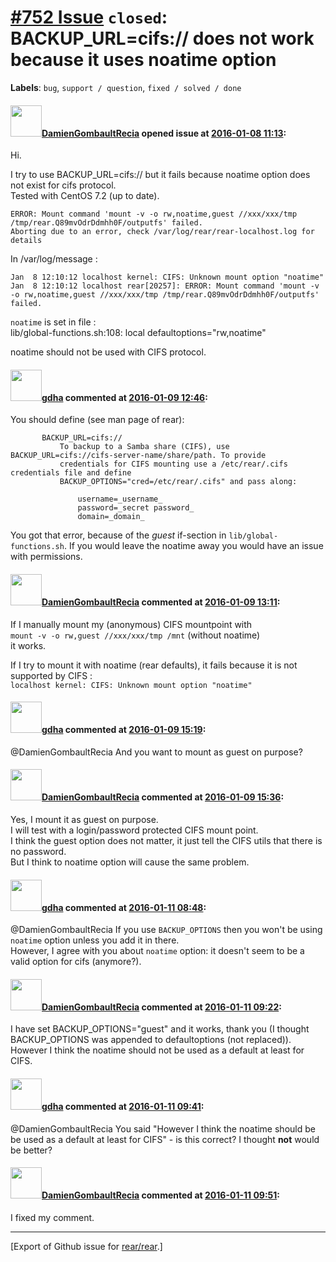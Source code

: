 [\#752 Issue](https://github.com/rear/rear/issues/752) `closed`: BACKUP\_URL=cifs:// does not work because it uses noatime option
=================================================================================================================================

**Labels**: `bug`, `support / question`, `fixed / solved / done`

#### <img src="https://avatars.githubusercontent.com/u/12713493?v=4" width="50">[DamienGombaultRecia](https://github.com/DamienGombaultRecia) opened issue at [2016-01-08 11:13](https://github.com/rear/rear/issues/752):

Hi.

I try to use BACKUP\_URL=cifs:// but it fails because noatime option
does not exist for cifs protocol.  
Tested with CentOS 7.2 (up to date).

    ERROR: Mount command 'mount -v -o rw,noatime,guest //xxx/xxx/tmp /tmp/rear.Q89mvOdrDdmhh0F/outputfs' failed.
    Aborting due to an error, check /var/log/rear/rear-localhost.log for details

In /var/log/message :

    Jan  8 12:10:12 localhost kernel: CIFS: Unknown mount option "noatime"
    Jan  8 12:10:12 localhost rear[20257]: ERROR: Mount command 'mount -v -o rw,noatime,guest //xxx/xxx/tmp /tmp/rear.Q89mvOdrDdmhh0F/outputfs' failed.

`noatime` is set in file :  
lib/global-functions.sh:108: local defaultoptions="rw,noatime"

noatime should not be used with CIFS protocol.

#### <img src="https://avatars.githubusercontent.com/u/888633?u=cdaeb31efcc0048d3619651aa18dd4b76e636b21&v=4" width="50">[gdha](https://github.com/gdha) commented at [2016-01-09 12:46](https://github.com/rear/rear/issues/752#issuecomment-170236958):

You should define (see man page of rear):

           BACKUP_URL=cifs://
               To backup to a Samba share (CIFS), use BACKUP_URL=cifs://cifs-server-name/share/path. To provide
               credentials for CIFS mounting use a /etc/rear/.cifs credentials file and define
               BACKUP_OPTIONS="cred=/etc/rear/.cifs" and pass along:

                   username=_username_
                   password=_secret password_
                   domain=_domain_

You got that error, because of the *guest* if-section in
`lib/global-functions.sh`. If you would leave the noatime away you would
have an issue with permissions.

#### <img src="https://avatars.githubusercontent.com/u/12713493?v=4" width="50">[DamienGombaultRecia](https://github.com/DamienGombaultRecia) commented at [2016-01-09 13:11](https://github.com/rear/rear/issues/752#issuecomment-170238878):

If I manually mount my (anonymous) CIFS mountpoint with  
`mount -v -o rw,guest //xxx/xxx/tmp /mnt` (without noatime)  
it works.

If I try to mount it with noatime (rear defaults), it fails because it
is not supported by CIFS :  
`localhost kernel: CIFS: Unknown mount option "noatime"`

#### <img src="https://avatars.githubusercontent.com/u/888633?u=cdaeb31efcc0048d3619651aa18dd4b76e636b21&v=4" width="50">[gdha](https://github.com/gdha) commented at [2016-01-09 15:19](https://github.com/rear/rear/issues/752#issuecomment-170251225):

@DamienGombaultRecia And you want to mount as guest on purpose?

#### <img src="https://avatars.githubusercontent.com/u/12713493?v=4" width="50">[DamienGombaultRecia](https://github.com/DamienGombaultRecia) commented at [2016-01-09 15:36](https://github.com/rear/rear/issues/752#issuecomment-170252323):

Yes, I mount it as guest on purpose.  
I will test with a login/password protected CIFS mount point.  
I think the guest option does not matter, it just tell the CIFS utils
that there is no password.  
But I think to noatime option will cause the same problem.

#### <img src="https://avatars.githubusercontent.com/u/888633?u=cdaeb31efcc0048d3619651aa18dd4b76e636b21&v=4" width="50">[gdha](https://github.com/gdha) commented at [2016-01-11 08:48](https://github.com/rear/rear/issues/752#issuecomment-170468969):

@DamienGombaultRecia If you use `BACKUP_OPTIONS` then you won't be using
`noatime` option unless you add it in there.  
However, I agree with you about `noatime` option: it doesn't seem to be
a valid option for cifs (anymore?).

#### <img src="https://avatars.githubusercontent.com/u/12713493?v=4" width="50">[DamienGombaultRecia](https://github.com/DamienGombaultRecia) commented at [2016-01-11 09:22](https://github.com/rear/rear/issues/752#issuecomment-170481438):

I have set BACKUP\_OPTIONS="guest" and it works, thank you (I thought
BACKUP\_OPTIONS was appended to defaultoptions (not replaced)).  
However I think the noatime should not be used as a default at least for
CIFS.

#### <img src="https://avatars.githubusercontent.com/u/888633?u=cdaeb31efcc0048d3619651aa18dd4b76e636b21&v=4" width="50">[gdha](https://github.com/gdha) commented at [2016-01-11 09:41](https://github.com/rear/rear/issues/752#issuecomment-170488919):

@DamienGombaultRecia You said "However I think the noatime should be be
used as a default at least for CIFS" - is this correct? I thought
**not** would be better?

#### <img src="https://avatars.githubusercontent.com/u/12713493?v=4" width="50">[DamienGombaultRecia](https://github.com/DamienGombaultRecia) commented at [2016-01-11 09:51](https://github.com/rear/rear/issues/752#issuecomment-170491751):

I fixed my comment.

------------------------------------------------------------------------

\[Export of Github issue for
[rear/rear](https://github.com/rear/rear).\]
